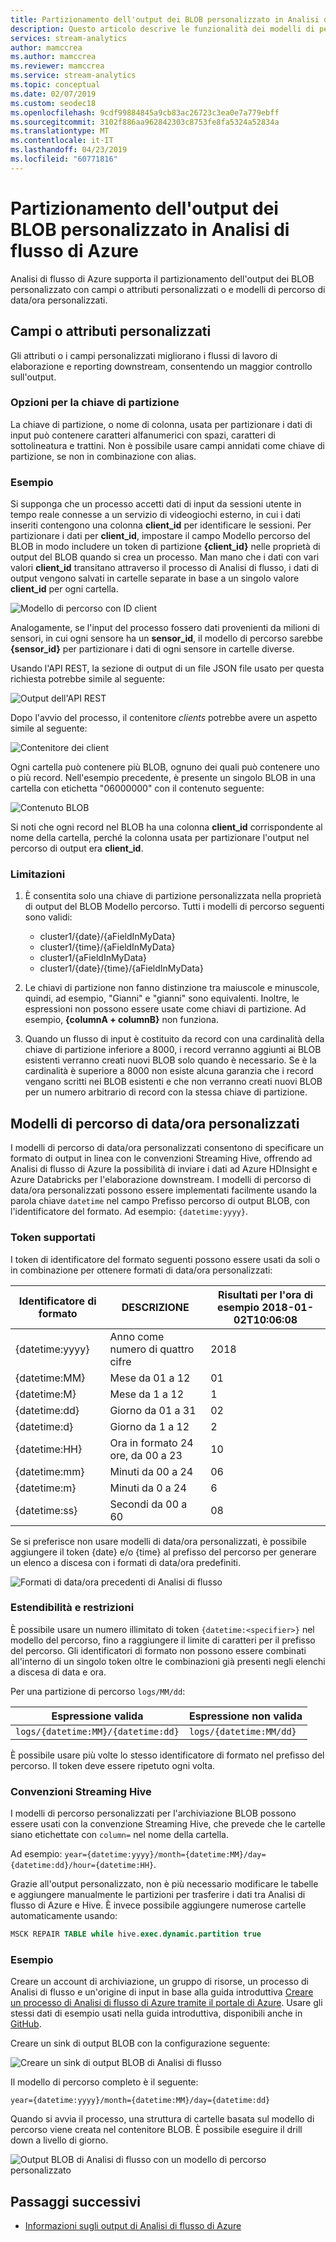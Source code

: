 ```yaml
---
title: Partizionamento dell'output dei BLOB personalizzato in Analisi di flusso di Azure
description: Questo articolo descrive le funzionalità dei modelli di percorso di data/ora personalizzati e dei campi o attributi personalizzati per l'output di archiviazione BLOB dai processi di Analisi di flusso di Azure.
services: stream-analytics
author: mamccrea
ms.author: mamccrea
ms.reviewer: mamccrea
ms.service: stream-analytics
ms.topic: conceptual
ms.date: 02/07/2019
ms.custom: seodec18
ms.openlocfilehash: 9cdf99884845a9cb83ac26723c3ea0e7a779ebff
ms.sourcegitcommit: 3102f886aa962842303c8753fe8fa5324a52834a
ms.translationtype: MT
ms.contentlocale: it-IT
ms.lasthandoff: 04/23/2019
ms.locfileid: "60771816"
---
```

# <a name="azure-stream-analytics-custom-blob-output-partitioning"></a>Partizionamento dell'output dei BLOB personalizzato in Analisi di flusso di Azure

Analisi di flusso di Azure supporta il partizionamento dell'output dei BLOB personalizzato con campi o attributi personalizzati o e modelli di percorso di data/ora personalizzati. 

## <a name="custom-field-or-attributes"></a>Campi o attributi personalizzati

Gli attributi o i campi personalizzati migliorano i flussi di lavoro di elaborazione e reporting downstream, consentendo un maggior controllo sull'output.

### <a name="partition-key-options"></a>Opzioni per la chiave di partizione

La chiave di partizione, o nome di colonna, usata per partizionare i dati di input può contenere caratteri alfanumerici con spazi, caratteri di sottolineatura e trattini. Non è possibile usare campi annidati come chiave di partizione, se non in combinazione con alias.

### <a name="example"></a>Esempio

Si supponga che un processo accetti dati di input da sessioni utente in tempo reale connesse a un servizio di videogiochi esterno, in cui i dati inseriti contengono una colonna **client_id** per identificare le sessioni. Per partizionare i dati per **client_id**, impostare il campo Modello percorso del BLOB in modo includere un token di partizione **{client_id}** nelle proprietà di output del BLOB quando si crea un processo. Man mano che i dati con vari valori **client_id** transitano attraverso il processo di Analisi di flusso, i dati di output vengono salvati in cartelle separate in base a un singolo valore **client_id** per ogni cartella.

![Modello di percorso con ID client](./media/stream-analytics-custom-path-patterns-blob-storage-output/stream-analytics-path-pattern-client-id.png)

Analogamente, se l'input del processo fossero dati provenienti da milioni di sensori, in cui ogni sensore ha un **sensor_id**, il modello di percorso sarebbe **{sensor_id}** per partizionare i dati di ogni sensore in cartelle diverse.  


Usando l'API REST, la sezione di output di un file JSON file usato per questa richiesta potrebbe simile al seguente:  

![Output dell'API REST](./media/stream-analytics-custom-path-patterns-blob-storage-output/stream-analytics-rest-output.png)

Dopo l'avvio del processo, il contenitore *clients* potrebbe avere un aspetto simile al seguente:  

![Contenitore dei client](./media/stream-analytics-custom-path-patterns-blob-storage-output/stream-analytics-clients-container.png)

Ogni cartella può contenere più BLOB, ognuno dei quali può contenere uno o più record. Nell'esempio precedente, è presente un singolo BLOB in una cartella con etichetta "06000000" con il contenuto seguente:

![Contenuto BLOB](./media/stream-analytics-custom-path-patterns-blob-storage-output/stream-analytics-blob-contents.png)

Si noti che ogni record nel BLOB ha una colonna **client_id** corrispondente al nome della cartella, perché la colonna usata per partizionare l'output nel percorso di output era **client_id**.

### <a name="limitations"></a>Limitazioni

1. È consentita solo una chiave di partizione personalizzata nella proprietà di output del BLOB Modello percorso. Tutti i modelli di percorso seguenti sono validi:

   * cluster1/{date}/{aFieldInMyData}  
   * cluster1/{time}/{aFieldInMyData}  
   * cluster1/{aFieldInMyData}  
   * cluster1/{date}/{time}/{aFieldInMyData}  

2. Le chiavi di partizione non fanno distinzione tra maiuscole e minuscole, quindi, ad esempio, "Gianni" e "gianni" sono equivalenti. Inoltre, le espressioni non possono essere usate come chiavi di partizione. Ad esempio, **{columnA + columnB}** non funziona.  

3. Quando un flusso di input è costituito da record con una cardinalità della chiave di partizione inferiore a 8000, i record verranno aggiunti ai BLOB esistenti verranno creati nuovi BLOB solo quando è necessario. Se è la cardinalità è superiore a 8000 non esiste alcuna garanzia che i record vengano scritti nei BLOB esistenti e che non verranno creati nuovi BLOB per un numero arbitrario di record con la stessa chiave di partizione.  

## <a name="custom-datetime-path-patterns"></a>Modelli di percorso di data/ora personalizzati

I modelli di percorso di data/ora personalizzati consentono di specificare un formato di output in linea con le convenzioni Streaming Hive, offrendo ad Analisi di flusso di Azure la possibilità di inviare i dati ad Azure HDInsight e Azure Databricks per l'elaborazione downstream. I modelli di percorso di data/ora personalizzati possono essere implementati facilmente usando la parola chiave `datetime` nel campo Prefisso percorso di output BLOB, con l'identificatore del formato. Ad esempio: `{datetime:yyyy}`.

### <a name="supported-tokens"></a>Token supportati

I token di identificatore del formato seguenti possono essere usati da soli o in combinazione per ottenere formati di data/ora personalizzati:

|Identificatore di formato   |DESCRIZIONE   |Risultati per l'ora di esempio 2018-01-02T10:06:08|
|----------|-----------|------------|
|{datetime:yyyy}|Anno come numero di quattro cifre|2018|
|{datetime:MM}|Mese da 01 a 12|01|
|{datetime:M}|Mese da 1 a 12|1|
|{datetime:dd}|Giorno da 01 a 31|02|
|{datetime:d}|Giorno da 1 a 12|2|
|{datetime:HH}|Ora in formato 24 ore, da 00 a 23|10|
|{datetime:mm}|Minuti da 00 a 24|06|
|{datetime:m}|Minuti da 0 a 24|6|
|{datetime:ss}|Secondi da 00 a 60|08|

Se si preferisce non usare modelli di data/ora personalizzati, è possibile aggiungere il token {date} e/o {time} al prefisso del percorso per generare un elenco a discesa con i formati di data/ora predefiniti.

![Formati di data/ora precedenti di Analisi di flusso](./media/stream-analytics-custom-path-patterns-blob-storage-output/stream-analytics-old-date-time-formats.png)

### <a name="extensibility-and-restrictions"></a>Estendibilità e restrizioni

È possibile usare un numero illimitato di token `{datetime:<specifier>}` nel modello del percorso, fino a raggiungere il limite di caratteri per il prefisso del percorso. Gli identificatori di formato non possono essere combinati all'interno di un singolo token oltre le combinazioni già presenti negli elenchi a discesa di data e ora. 

Per una partizione di percorso `logs/MM/dd`:

|Espressione valida   |Espressione non valida   |
|----------|-----------|
|`logs/{datetime:MM}/{datetime:dd}`|`logs/{datetime:MM/dd}`|

È possibile usare più volte lo stesso identificatore di formato nel prefisso del percorso. Il token deve essere ripetuto ogni volta.

### <a name="hive-streaming-conventions"></a>Convenzioni Streaming Hive

I modelli di percorso personalizzati per l'archiviazione BLOB possono essere usati con la convenzione Streaming Hive, che prevede che le cartelle siano etichettate con `column=` nel nome della cartella.

Ad esempio: `year={datetime:yyyy}/month={datetime:MM}/day={datetime:dd}/hour={datetime:HH}`.

Grazie all'output personalizzato, non è più necessario modificare le tabelle e aggiungere manualmente le partizioni per trasferire i dati tra Analisi di flusso di Azure e Hive. È invece possibile aggiungere numerose cartelle automaticamente usando:

```SQL
MSCK REPAIR TABLE while hive.exec.dynamic.partition true
```

### <a name="example"></a>Esempio

Creare un account di archiviazione, un gruppo di risorse, un processo di Analisi di flusso e un'origine di input in base alla guida introduttiva [Creare un processo di Analisi di flusso di Azure tramite il portale di Azure](stream-analytics-quick-create-portal.md). Usare gli stessi dati di esempio usati nella guida introduttiva, disponibili anche in [GitHub](https://raw.githubusercontent.com/Azure/azure-stream-analytics/master/Samples/GettingStarted/HelloWorldASA-InputStream.json).

Creare un sink di output BLOB con la configurazione seguente:

![Creare un sink di output BLOB di Analisi di flusso](./media/stream-analytics-custom-path-patterns-blob-storage-output/stream-analytics-create-output-sink.png)

Il modello di percorso completo è il seguente:


`year={datetime:yyyy}/month={datetime:MM}/day={datetime:dd}`


Quando si avvia il processo, una struttura di cartelle basata sul modello di percorso viene creata nel contenitore BLOB. È possibile eseguire il drill down a livello di giorno.

![Output BLOB di Analisi di flusso con un modello di percorso personalizzato](./media/stream-analytics-custom-path-patterns-blob-storage-output/stream-analytics-blob-output-folder-structure.png)

## <a name="next-steps"></a>Passaggi successivi

* [Informazioni sugli output di Analisi di flusso di Azure](stream-analytics-define-outputs.md)
